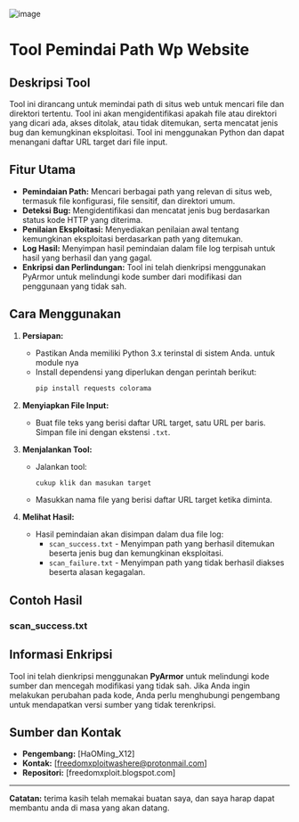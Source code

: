 ![image](https://github.com/user-attachments/assets/2258033b-601d-4c47-b28e-609c2934cbe5)

# **Tool Pemindai Path Wp Website**

## **Deskripsi Tool**

Tool ini dirancang untuk memindai path di situs web untuk mencari file dan direktori tertentu. Tool ini akan mengidentifikasi apakah file atau direktori yang dicari ada, akses ditolak, atau tidak ditemukan, serta mencatat jenis bug dan kemungkinan eksploitasi. Tool ini menggunakan Python dan dapat menangani daftar URL target dari file input.

## **Fitur Utama**

- **Pemindaian Path:** Mencari berbagai path yang relevan di situs web, termasuk file konfigurasi, file sensitif, dan direktori umum.
- **Deteksi Bug:** Mengidentifikasi dan mencatat jenis bug berdasarkan status kode HTTP yang diterima.
- **Penilaian Eksploitasi:** Menyediakan penilaian awal tentang kemungkinan eksploitasi berdasarkan path yang ditemukan.
- **Log Hasil:** Menyimpan hasil pemindaian dalam file log terpisah untuk hasil yang berhasil dan yang gagal.
- **Enkripsi dan Perlindungan:** Tool ini telah dienkripsi menggunakan PyArmor untuk melindungi kode sumber dari modifikasi dan penggunaan yang tidak sah.

## **Cara Menggunakan**

1. **Persiapan:**
   - Pastikan Anda memiliki Python 3.x terinstal di sistem Anda. untuk module nya
   - Install dependensi yang diperlukan dengan perintah berikut:
     ```bash
     pip install requests colorama
     ```

2. **Menyiapkan File Input:**
   - Buat file teks yang berisi daftar URL target, satu URL per baris. Simpan file ini dengan ekstensi `.txt`.

3. **Menjalankan Tool:**
   - Jalankan tool:
     ```bash
     cukup klik dan masukan target
     ```
   - Masukkan nama file yang berisi daftar URL target ketika diminta.

4. **Melihat Hasil:**
   - Hasil pemindaian akan disimpan dalam dua file log:
     - `scan_success.txt` - Menyimpan path yang berhasil ditemukan beserta jenis bug dan kemungkinan eksploitasi.
     - `scan_failure.txt` - Menyimpan path yang tidak berhasil diakses beserta alasan kegagalan.

## **Contoh Hasil**

### **scan_success.txt**


## **Informasi Enkripsi**

Tool ini telah dienkripsi menggunakan **PyArmor** untuk melindungi kode sumber dan mencegah modifikasi yang tidak sah. Jika Anda ingin melakukan perubahan pada kode, Anda perlu menghubungi pengembang untuk mendapatkan versi sumber yang tidak terenkripsi.

## **Sumber dan Kontak**

- **Pengembang:** [HaOMing_X12]
- **Kontak:** [freedomxploitwashere@protonmail.com]
- **Repositori:** [freedomxploit.blogspot.com]

---

**Catatan:** terima kasih telah memakai buatan saya, dan saya harap dapat membantu anda di masa yang akan datang.

